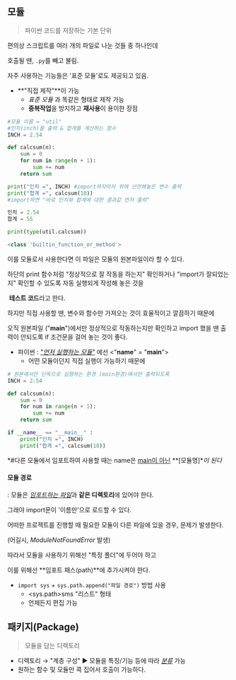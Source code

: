 ## 모듈

> 파이썬 코드를 저장하는 기본 단위

 편의상 스크립트를 여러 개의 파일로 나눈 것들 중 하나인데

호출될 땐, `.py`를 빼고 불림.

 자주 사용하는 기능들은 '표준 모듈'로도 제공되고 있음.



- **"직접 제작"**이 가능
  - *표준 모듈* 과 똑같은 형태로 제작 가능
  - **중복작업**을 방지하고 **재사용**이 용이한 장점

```python
#모듈 이름 = "util"
#인치(inch)를 출력 & 합계를 계산하는 함수
INCH = 2.54

def calcsum(n):
    sum = 0
    for num in range(n + 1):
        sum += num
    return sum

print("인치 =", INCH)	#import하자마자 위에 선언해놓은 변수 출력
print("합계 =", calcsum(10))
#import하면 "바로 인치와 합계에 대한 결과값 먼저 출력"

인치 = 2.54
합계 = 55

print(type(util.calcsum))

<class 'builtin_function_or_method'>
```

이를 모듈로서 사용한다면 이 파일은 모듈의 원본파일이라 할 수 있다.

하단의 print 함수처럼 "정상적으로 잘 작동을 하는지" 확인하거나 "import가 잘되었는지" 확인할 수 있도록 자동 실행되게 작성해 놓은 것을

​	**테스트 코드**라고 한다.



하지만 직접 사용할 땐, 변수와 함수만 가져오는 것이 효율적이고 깔끔하기 때문에

오직 원본파일 ("**____main____**")에서만 정상적으로 작동하는지만 확인하고 import 했을 땐 출력이 안되도록 if 조건문을 걸어 놓는 것이 좋다.

- 파이썬 : *<u>"먼저 실행하는 모듈"</u>*  에선 <"____name____" =  "**____main____**">
  - 어떤 모듈이던지 직접 실행이 가능하기 때문에

```python
# 원본에서만 단독으로 실행하는 환경 (main환경)에서만 출력되도록
INCH = 2.54

def calcsum(n):
    sum = 0
    for num in range(n + 1):
        sum += num
    return sum

if __name__ == "__main__" :
	print("인치 =", INCH)	
	print("합계 =", calcsum(10))
```

*#다른 모듈에서 임포트하여 사용할 때는  name은 <u>main이 아닌</u> **[모듈명]**이 된다*



#### 모듈 경로

: 모듈은 <u>*임포트하는 파일*</u>과 **같은 디렉토리**에 있어야 한다.

그래야 import문이 '이름만'으로 로드할 수 있다.

어떠한 프로젝트를 진행할 때 필요한 모듈이 다른 파일에 있을 경우, 문제가 발생한다.

 (어길시, *ModuleNotFoundError* 발생)



따라서 모듈을 사용하기 위해선 "특정 폴더"에 두어야 하고

이를 위해선 **임포트 패스(path)**에 추가시켜야 한다.



- `import sys`  +  `sys.path.append("파일 경로")`  방법 사용
  - <sys.path>sms "리스트" 형태
  - 언제든지 편집 가능





## 패키지(Package)

> 모듈을 담는 디렉토리

-  디렉토리 → "계층 구성"  ▶  모듈을 특징/기능 등에 따라 *<u>분류</u>*  가능
  - 원하는 함수 및 모듈만 콕 집어서 호출이 가능하다.



